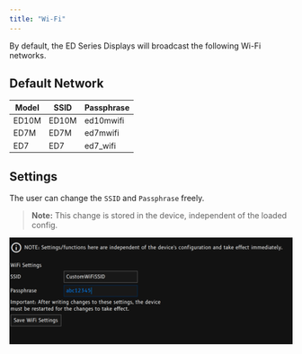 ```yaml
---
title: "Wi-Fi"
---
```


By default, the ED Series Displays will broadcast the following Wi-Fi networks.

## Default Network
| Model | SSID  | Passphrase |
| ----- | ----- | ---------- |
| ED10M | ED10M | ed10mwifi  |
| ED7M  | ED7M  | ed7mwifi   |
| ED7   | ED7   | ed7_wifi   |

## Settings
The user can change the `SSID` and `Passphrase` freely. 
> **Note:** This change is stored in the device, independent of the loaded config.

![Wi-Fi Settings](../../../img/wifi/wifi_settings.png)